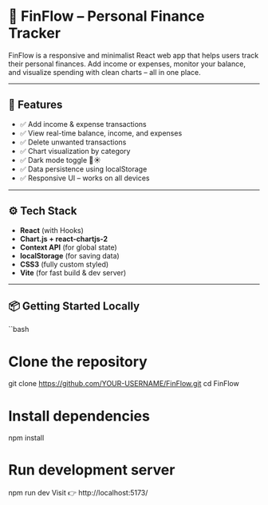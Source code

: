 # 💸 FinFlow – Personal Finance Tracker

FinFlow is a responsive and minimalist React web app that helps users track their personal finances. Add income or expenses, monitor your balance, and visualize spending with clean charts – all in one place.

---

## 🚀 Features

- ✅ Add income & expense transactions
- ✅ View real-time balance, income, and expenses
- ✅ Delete unwanted transactions
- ✅ Chart visualization by category
- ✅ Dark mode toggle 🌙☀️
- ✅ Data persistence using localStorage
- ✅ Responsive UI – works on all devices
---

## ⚙️ Tech Stack

- **React** (with Hooks)
- **Chart.js + react-chartjs-2**
- **Context API** (for global state)
- **localStorage** (for saving data)
- **CSS3** (fully custom styled)
- **Vite** (for fast build & dev server)

---

## 📦 Getting Started Locally

``bash
# Clone the repository
git clone https://github.com/YOUR-USERNAME/FinFlow.git
cd FinFlow

# Install dependencies
npm install

# Run development server
npm run dev
Visit 👉 http://localhost:5173/
